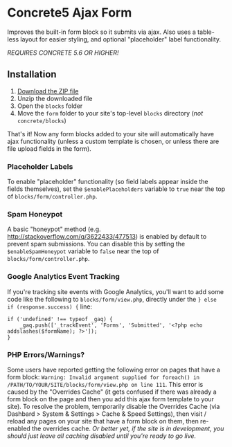 # Concrete5 Ajax Form
Improves the built-in form block so it submits via ajax. Also uses a table-less layout for easier styling, and optional "placeholder" label functionality.

*REQUIRES CONCRETE 5.6 OR HIGHER!*

## Installation

 1. [Download the ZIP file](https://github.com/jordanlev/c5_ajax_form/archive/master.zip)
 2. Unzip the downloaded file
 3. Open the `blocks` folder 
 4. Move the `form` folder to your site's top-level `blocks` directory (*not* `concrete/blocks`)

That's it! Now any form blocks added to your site will automatically have ajax functionality (unless a custom template is chosen, or unless there are file upload fields in the form).

### Placeholder Labels
To enable "placeholder" functionality (so field labels appear inside the fields themselves), set the `$enablePlaceholders` variable to `true` near the top of `blocks/form/controller.php`.

### Spam Honeypot
A basic "honeypot" method (e.g. http://stackoverflow.com/q/3622433/477513) is enabled by default to prevent spam submissions. You can disable this by setting the `$enableSpamHoneypot` variable to `false` near the top of `blocks/form/controller.php`.

### Google Analytics Event Tracking
If you're tracking site events with Google Analytics, you'll want to add some code like the following to `blocks/form/view.php`, directly under the `} else if (response.success) {` line:
	
	if ('undefined' !== typeof _gaq) {
		_gaq.push(['_trackEvent', 'Forms', 'Submitted', '<?php echo addslashes($formName); ?>']);
	}

### PHP Errors/Warnings?
Some users have reported getting the following error on pages that have a form block:
`Warning: Invalid argument supplied for foreach() in /PATH/TO/YOUR/SITE/blocks/form/view.php on line 111`.
This error is caused by the "Overrides Cache" (it gets confused if there was already a form block on the page and then you add this ajax form template to your site).
To resolve the problem, temporarily disable the Overrides Cache (via Dashbard > System & Settings > Cache & Speed Settings), then visit / reload any pages on your site that have a form block on them, then re-enabled the overrides cache.
_Or better yet, if the site is in development, you should just leave all caching disabled until you're ready to go live._
